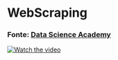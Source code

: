 <!DOCTYPE html>
<html>
<body>
  
<h1>WebScraping</h1>
<h3>Fonte: <a href="https://www.datascienceacademy.com.br/">Data Science Academy</a></h3>

[![Watch the video](https://i.imgur.com/vKb2F1B.png)](https://youtu.be/vt5fpE0bzSY)

</body>
</html>
